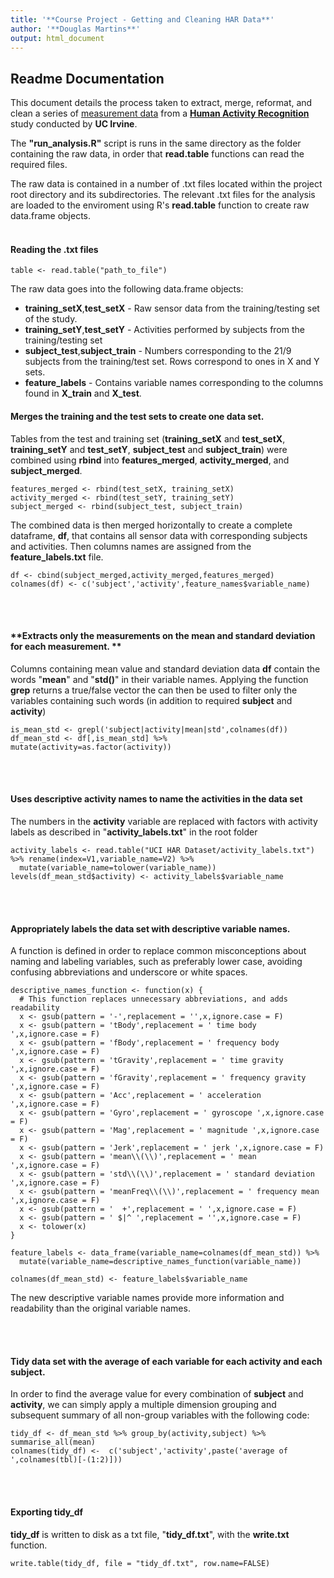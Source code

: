 ```yaml
---
title: '**Course Project - Getting and Cleaning HAR Data**'
author: '**Douglas Martins**'
output: html_document
---
```

## **Readme Documentation**

This document details the process taken to extract, merge, reformat, and clean a series of [measurement data]( https://d396qusza40orc.cloudfront.net/getdata%2Fprojectfiles%2FUCI%20HAR%20Dataset.zip)  from a [**Human Activity Recognition**](http://archive.ics.uci.edu/ml/datasets/Human+Activity+Recognition+Using+Smartphones) study conducted by **UC Irvine**.

The **"run_analysis.R"** script is runs in the same directory as the folder containing the raw data, in order that **read.table** functions can read the required files.

The raw data is contained in a number of .txt files located within the project root directory and its subdirectories. The relevant .txt files for the analysis are loaded to the enviroment using R's **read.table** function to create raw data.frame objects.
<br/><br/>

#### **Reading the .txt files**
```{r}
table <- read.table("path_to_file")
```

The raw data goes into the following data.frame objects:

* **training_setX**,**test_setX** - Raw sensor data from the training/testing set of the study.
* **training_setY**,**test_setY** - Activities performed by subjects from the training/testing set
* **subject_test**,**subject_train** - Numbers corresponding to the 21/9 subjects from the training/test set. Rows correspond to ones in X and Y sets.
* **feature_labels** - Contains variable names corresponding to the columns found in **X_train** and **X_test**.

#### **Merges the training and the test sets to create one data set.**
Tables from the test and training set (**training_setX** and **test_setX**, **training_setY** and **test_setY**, **subject_test** and **subject_train**) were combined using **rbind** into **features_merged**, **activity_merged**, and **subject_merged**. 
```{r}
features_merged <- rbind(test_setX, training_setX)
activity_merged <- rbind(test_setY, training_setY)
subject_merged <- rbind(subject_test, subject_train)
```
The combined data is then merged horizontally to create a complete dataframe, **df**, that contains all sensor data with corresponding subjects and activities. Then columns names are assigned from the **feature_labels.txt** file.

```{r}
df <- cbind(subject_merged,activity_merged,features_merged)
colnames(df) <- c('subject','activity',feature_names$variable_name)
```
<br/><br/>

#### **Extracts only the measurements on the mean and standard deviation for each measurement. **
Columns containing mean value and standard deviation data **df** contain the words "**mean**" and "**std()**" in their variable names. Applying the function **grep** returns a true/false vector the can then be used to filter only the variables containing such words (in addition to required **subject** and **activity**)
```{r}
is_mean_std <- grepl('subject|activity|mean|std',colnames(df))
df_mean_std <- df[,is_mean_std] %>% mutate(activity=as.factor(activity))
```
<br/><br/>

#### **Uses descriptive activity names to name the activities in the data set**
The numbers in the **activity** variable are replaced with factors with activity labels as described in "**activity_labels.txt**" in the root folder
```{r}
activity_labels <- read.table("UCI HAR Dataset/activity_labels.txt") %>% rename(index=V1,variable_name=V2) %>%
  mutate(variable_name=tolower(variable_name))
levels(df_mean_std$activity) <- activity_labels$variable_name
```
<br/><br/>

#### **Appropriately labels the data set with descriptive variable names.**
A function is defined in order to replace common misconceptions about naming and labeling variables, such as preferably lower case, avoiding confusing abbreviations and underscore or white spaces.
```{r}
descriptive_names_function <- function(x) {
  # This function replaces unnecessary abbreviations, and adds readability 
  x <- gsub(pattern = '-',replacement = '',x,ignore.case = F)
  x <- gsub(pattern = 'tBody',replacement = ' time body ',x,ignore.case = F)
  x <- gsub(pattern = 'fBody',replacement = ' frequency body ',x,ignore.case = F)
  x <- gsub(pattern = 'tGravity',replacement = ' time gravity ',x,ignore.case = F)
  x <- gsub(pattern = 'fGravity',replacement = ' frequency gravity ',x,ignore.case = F)
  x <- gsub(pattern = 'Acc',replacement = ' acceleration ',x,ignore.case = F)
  x <- gsub(pattern = 'Gyro',replacement = ' gyroscope ',x,ignore.case = F)
  x <- gsub(pattern = 'Mag',replacement = ' magnitude ',x,ignore.case = F)
  x <- gsub(pattern = 'Jerk',replacement = ' jerk ',x,ignore.case = F)
  x <- gsub(pattern = 'mean\\(\\)',replacement = ' mean ',x,ignore.case = F)
  x <- gsub(pattern = 'std\\(\\)',replacement = ' standard deviation ',x,ignore.case = F)
  x <- gsub(pattern = 'meanFreq\\(\\)',replacement = ' frequency mean ',x,ignore.case = F)
  x <- gsub(pattern = '  +',replacement = ' ',x,ignore.case = F)
  x <- gsub(pattern = ' $|^ ',replacement = '',x,ignore.case = F)
  x <- tolower(x)
}

feature_labels <- data_frame(variable_name=colnames(df_mean_std)) %>% 
  mutate(variable_name=descriptive_names_function(variable_name))

colnames(df_mean_std) <- feature_labels$variable_name
```

The new descriptive variable names provide more information and readability than the original variable names.

<br/><br/>

#### **Tidy data set with the average of each variable for each activity and each subject.**
In order to find the average value for every combination of **subject** and **activity**, we can simply apply a multiple dimension grouping and subsequent summary of all non-group variables with the following code:
```{r}
tidy_df <- df_mean_std %>% group_by(activity,subject) %>% summarise_all(mean)
colnames(tidy_df) <-  c('subject','activity',paste('average of ',colnames(tbl)[-(1:2)]))
```
<br/><br/>

#### **Exporting tidy_df**
**tidy_df** is written to disk as a txt file, "**tidy_df.txt**", with the **write.txt** function.
```{r}
write.table(tidy_df, file = "tidy_df.txt", row.name=FALSE)
```
